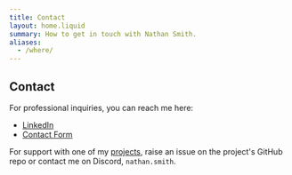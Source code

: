 ```yaml
---
title: Contact
layout: home.liquid
summary: How to get in touch with Nathan Smith.
aliases:
  - /where/
---
```


## Contact

For professional inquiries, you can reach me here:

- [LinkedIn](https://www.linkedin.com/in/nathan-r-smith/)
- [Contact Form](https://forms.gle/tPE3m8AZNriveMCC8)

For support with one of my [projects](./projects.md), raise an issue on the project's GitHub repo or contact me on Discord, `nathan.smith`.
